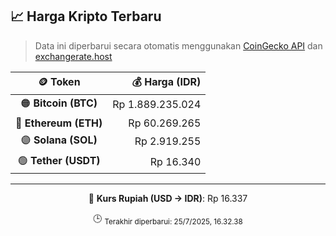 

<!-- HARGA_KRIPTO -->
## 📈 Harga Kripto Terbaru

> Data ini diperbarui secara otomatis menggunakan [CoinGecko API](https://www.coingecko.com/) dan [exchangerate.host](https://exchangerate.host/)

<div align="center">

| 🪙 Token | 💰 Harga (IDR) |
|:------:|---------------:|
| 🟠 **Bitcoin (BTC)**   | Rp 1.889.235.024 |
| 🔵 **Ethereum (ETH)**  | Rp 60.269.265 |
| 🟣 **Solana (SOL)**    | Rp 2.919.255 |
| 🟢 **Tether (USDT)**   | Rp 16.340 |

---

💱 **Kurs Rupiah (USD → IDR)**: Rp 16.337

🕒 <sub>Terakhir diperbarui: 25/7/2025, 16.32.38</sub>

</div>
<!-- /HARGA_KRIPTO -->
